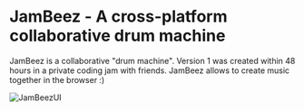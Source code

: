# JamBeez - A cross-platform collaborative drum machine
JamBeez is a collaborative "drum machine".
Version 1 was created within 48 hours in a private coding jam with friends.
JamBeez allows to create music together in the browser :)

<!--
Try it on [jambeez.github.io](https://jambeez.github.io/)
-->

![JamBeezUI](https://user-images.githubusercontent.com/22198798/183270324-fdcc2ab3-60b1-48f2-9ccb-bb76e8370d7d.png)
